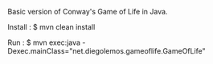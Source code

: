 Basic version of Conway's Game of Life in Java.

Install :
	$ mvn clean install

Run :
	$ mvn exec:java -Dexec.mainClass="net.diegolemos.gameoflife.GameOfLife" 
